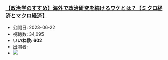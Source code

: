 ### [【政治学のすすめ】海外で政治研究を続けるワケとは？【ミクロ経済とマクロ経済】](https://www.youtube.com/watch?v=J6Ug6eI7P6Q)
-   公開日: 2023-06-22
-   視聴数: 34,095
-   **いいね数: 602**
-   出演者: 
- [![](https://img.youtube.com/vi/J6Ug6eI7P6Q/hqdefault.jpg)](https://www.youtube.com/watch?v=J6Ug6eI7P6Q)
